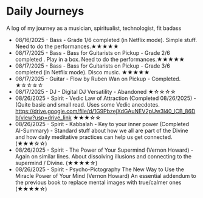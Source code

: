 # Daily Journeys 
A log of my journey as a musician, spiritualist, technologist, fit badass

* 08/16/2025 - Bass - Grade 1/6 completed (in Netflix mode). Simple stuff. Need to do the performances.★★★★★
* 08/17/2025 - Bass - Bass for Guitarists on Pickup - Grade 2/6 completed . Play in a box. Need to do the performances.★★★★★
* 08/17/2025 - Bass - Bass for Guitarists on Pickup - Grade 3/6 completed (in Netflix mode). Disco music. ★★★★★
* 08/17/2025 - Guitar - Flow by Ruben Wan on Pickup - Completed. ★☆☆☆☆
* 08/17/2025 - DJ - Digital DJ Versatility - Abandoned ★☆☆☆☆
* 08/26/2025 - Spirit - Vedic Law of Attraction (Completed 08/26/2025) - (Quite basic and small read. Uses some Vedic anecdotes. https://drive.google.com/file/d/1G9PbzejXdGAuNEV2pUw3l40_lCB_86Db/view?usp=drive_link ★★★☆☆
* 08/26/2025 - Spirit - Kabbalah - Key to your inner power (Completed AI-Summary) - Standard stuff about how we all are part of the Divine and how daily meditative practices can help us get connected. (★★★☆☆)
* 08/26/2025 - Spirit - The Power of Your Supermind (Vernon Howard) - Again on similar lines. About dissolving illusions and connecting to the supermind / Divine. (★★★★☆)
* 08/26/2025 - Spirit - Psycho-Pictography The New Way to Use the Miracle Power of Your Mind (Vernon Howard) An essential addendum to the previous book to replace mental images with true/calmer ones (★★★★☆)

